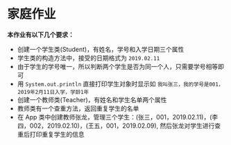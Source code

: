 # 家庭作业
**本作业有以下几个要求：**
- 创建一个学生类(Student)，有姓名，学号和入学日期三个属性
- 学生类的构造方法中，接受的日期格式为 `2019.02.11`
- 由于学生的学号唯一，所以判断两个学生是否为同一个人，只需要学号相等即可
- 用 `System.out.println` 直接打印学生对象时显示如 `我叫张三，我的学号是001，2019年2月11日入学，学龄1年`
- 创建一个教师类(Teacher)，有姓名和学生名单两个属性
- 教师类有一个查重方法，返回重复学生的名单
- 在 App 类中创建教师张龙，管理三个学生：(张三，001，2019.02.11)，(李四，002，2019.02.10)，(王五，001，2019.02.09), 然后张龙对学生进行查重后打印重复学生的信息